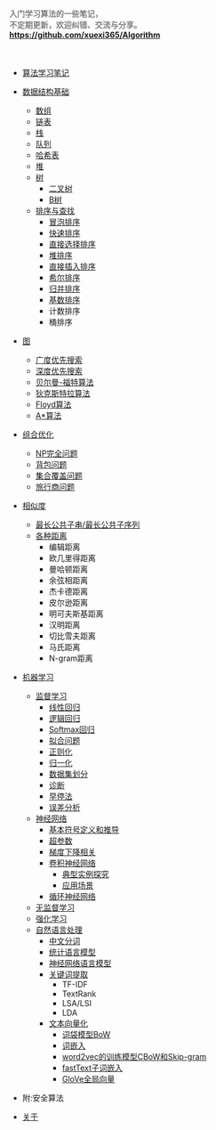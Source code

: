 
#### <font color=gray>入门学习算法的一些笔记，<br>不定期更新，欢迎纠错、交流与分享。<br>https://github.com/xuexi365/Algorithm </font>

<br>

* [算法学习笔记](README.md)
* [数据结构基础](data-structure/index.md)
    * [数组](data-structure/array.md)
    * [链表](data-structure/linked-list.md)
    * [栈](data-structure/stack.md)
    * [队列](data-structure/queue.md)
    * [哈希表](data-structure/hash-table.md)
    * [堆](data-structure/heap.md)
    * [树](data-structure/tree.md)
        * [二叉树](data-structure/binary-tree.md)
        * [B树](data-structure/b-tree.md)
    * [排序与查找](sort-and-search/index.md)
        * [冒泡排序](sort-and-search/bubble-sort.md)
        * [快速排序](sort-and-search/quick-sort.md)
        * [直接选择排序](sort-and-search/selection-sort.md)
        * [堆排序](sort-and-search/heap-sort.md)
        * [直接插入排序](sort-and-search/insertion-sort.md)
        * [希尔排序](sort-and-search/shell-sort.md)
        * [归并排序](sort-and-search/merge-sort.md)
        * [基数排序](sort-and-search/radix-sort.md)
        * 计数排序
        * 桶排序
* [图](graph/index.md)
    * [广度优先搜索](graph/breadth-first-search.md)
    * [深度优先搜索](graph/depth-first-search.md)
    * [贝尔曼-福特算法](graph/bellman-ford.md)
    * [狄克斯特拉算法](graph/dijkstra.md)
    * [Floyd算法](graph/floyd.md)
    * [A*算法](graph/a-start.md)
* [组合优化](combinatorial-optimization/index.md)
    * [NP完全问题](combinatorial-optimization/np-completeness.md)
    * [背包问题](combinatorial-optimization/knapsack-problem.md)
    * [集合覆盖问题](combinatorial-optimization/set-covering-problem.md)
    * [旅行商问题](combinatorial-optimization/traveling-salesman-problem.md)
* [相似度](similarity/index.md)
    * [最长公共子串/最长公共子序列](similarity/lcs.md)
    * [各种距离](similarity/distance.md)
        * 编辑距离
        * 欧几里得距离
        * 曼哈顿距离
        * 余弦相距离
        * 杰卡德距离
        * 皮尔逊距离
        * 明可夫斯基距离
        * 汉明距离
        * 切比雪夫距离
        * 马氏距离
        * N-gram距离
* [机器学习](machine-learning/index.md)
    * [监督学习](machine-learning/supervised-learning/index.md)
      * [线性回归](machine-learning/supervised-learning/linear-regression.md)
      * [逻辑回归](machine-learning/supervised-learning/logistic-regression.md)
      * [Softmax回归](machine-learning/supervised-learning/softmax.md)
      * [拟合问题](machine-learning/supervised-learning/fitting.md)
      * [正则化](machine-learning/supervised-learning/regularization.md)
      * [归一化](machine-learning/supervised-learning/normalizing-inputs.md)  
      * [数据集划分](machine-learning/supervised-learning/data-set-division.md)          
      * [诊断](machine-learning/supervised-learning/giagnosing.md)
      * [早停法](machine-learning/supervised-learning/early-stopping.md) 
      * [误差分析](machine-learning/supervised-learning/error-analysis.md)
    * [神经网络](machine-learning/neural-network/index.md)
        * [基本符号定义和推导](machine-learning/neural-network/base-symbol.md)
        * [超参数](machine-learning/neural-network/hyperparameter.md)
        * [梯度下降相关](machine-learning/neural-network/gradient-descent.md)   
        * [卷积神经网络](machine-learning/neural-network/cnn/cnn.md)
            * [典型实例探究](machine-learning/neural-network/cnn/case.md)
            * [应用场景](machine-learning/neural-network/cnn/application.md)  
        * [循环神经网络](machine-learning/neural-network/rnn/rnn.md)  
    * [无监督学习](machine-learning/unsupervised-learning/index.md)
    * [强化学习](machine-learning/reinforcement-learning/index.md)
    * [自然语言处理](machine-learning/nlp/index.md)
        * [中文分词](machine-learning/nlp/Chinese-word-segmentation.md)  
        * [统计语言模型](machine-learning/nlp/statistical-language-model.md)
        * [神经网络语言模型](machine-learning/nlp/nnlm.md)
        * [关键词提取](machine-learning/nlp/keywords-extraction.md)  
            * TF-IDF  
            * TextRank  
            * LSA/LSI   
            * LDA  
        * [文本向量化](machine-learning/nlp/vector.md)
            * [词袋模型BoW](machine-learning/nlp/bow.md)
            * [词嵌入](machine-learning/nlp/word-embedding.md)
            * [word2vec的训练模型CBoW和Skip-gram](machine-learning/nlp/word2vec.md)
            * [fastText子词嵌入](machine-learning/nlp/fastText.md)
            * [GloVe全局向量](machine-learning/nlp/glove.md)


* 附:安全算法
* [关于](about.md)
